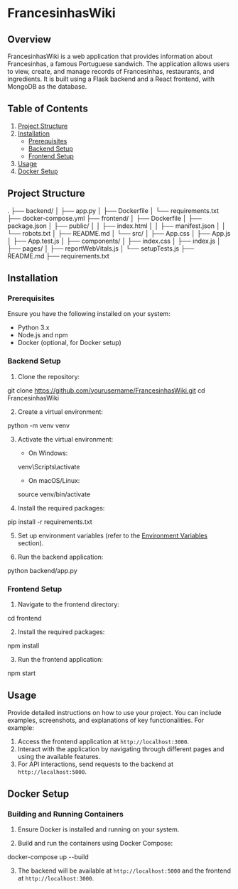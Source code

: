 # FrancesinhasWiki

## Overview

FrancesinhasWiki is a web application that provides information about Francesinhas, a famous Portuguese sandwich. The application allows users to view, create, and manage records of Francesinhas, restaurants, and ingredients. It is built using a Flask backend and a React frontend, with MongoDB as the database.

## Table of Contents

1. [Project Structure](#project-structure)
2. [Installation](#installation)
   - [Prerequisites](#prerequisites)
   - [Backend Setup](#backend-setup)
   - [Frontend Setup](#frontend-setup)
3. [Usage](#usage)
4. [Docker Setup](#docker-setup)

## Project Structure

.
├── backend/
│ ├── app.py
│ ├── Dockerfile
│ └── requirements.txt
├── docker-compose.yml
├── frontend/
│ ├── Dockerfile
│ ├── package.json
│ ├── public/
│ │ ├── index.html
│ │ ├── manifest.json
│ │ └── robots.txt
│ ├── README.md
│ └── src/
│ ├── App.css
│ ├── App.js
│ ├── App.test.js
│ ├── components/
│ ├── index.css
│ ├── index.js
│ ├── pages/
│ ├── reportWebVitals.js
│ └── setupTests.js
├── README.md
├── requirements.txt



## Installation

### Prerequisites

Ensure you have the following installed on your system:

- Python 3.x
- Node.js and npm
- Docker (optional, for Docker setup)

### Backend Setup

1. Clone the repository:

git clone https://github.com/yourusername/FrancesinhasWiki.git
cd FrancesinhasWiki

2. Create a virtual environment:

python -m venv venv

3. Activate the virtual environment:

    - On Windows:

    venv\Scripts\activate

    - On macOS/Linux:

    source venv/bin/activate


4. Install the required packages:

pip install -r requirements.txt

5. Set up environment variables (refer to the [Environment Variables](#environment-variables) section).

6. Run the backend application:

python backend/app.py

### Frontend Setup

1. Navigate to the frontend directory:

cd frontend

2. Install the required packages:

npm install

3. Run the frontend application:

npm start

## Usage

Provide detailed instructions on how to use your project. You can include examples, screenshots, and explanations of key functionalities. For example:

1. Access the frontend application at `http://localhost:3000`.
2. Interact with the application by navigating through different pages and using the available features.
3. For API interactions, send requests to the backend at `http://localhost:5000`.

## Docker Setup

### Building and Running Containers

1. Ensure Docker is installed and running on your system.

2. Build and run the containers using Docker Compose:


docker-compose up --build


3. The backend will be available at `http://localhost:5000` and the frontend at `http://localhost:3000`.




